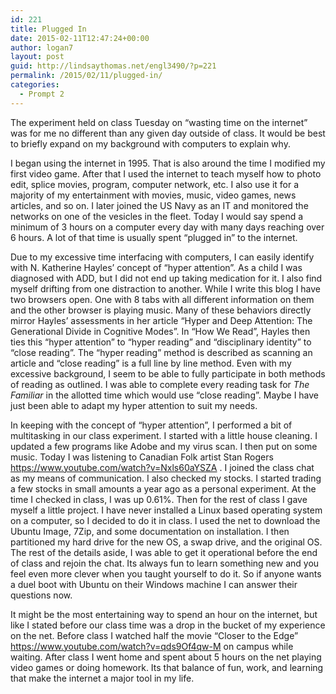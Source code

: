 ```yaml
---
id: 221
title: Plugged In
date: 2015-02-11T12:47:24+00:00
author: logan7
layout: post
guid: http://lindsaythomas.net/engl3490/?p=221
permalink: /2015/02/11/plugged-in/
categories:
  - Prompt 2
---
```

The experiment held on class Tuesday on “wasting time on the internet” was for me no different than any given day outside of class. It would be best to briefly expand on my background with computers to explain why.

I began using the internet in 1995. That is also around the time I modified my first video game. After that I used the internet to teach myself how to photo edit, splice movies, program, computer network, etc. I also use it for a majority of my entertainment with movies, music, video games, news articles, and so on. I later joined the US Navy as an IT and monitored the networks on one of the vesicles in the fleet. Today I would say spend a minimum of 3 hours on a computer every day with many days reaching over 6 hours. A lot of that time is usually spent “plugged in” to the internet.

Due to my excessive time interfacing with computers, I can easily identify with N. Katherine Hayles&#8217; concept of “hyper attention”. As a child I was diagnosed with ADD, but I did not end up taking medication for it. I also find myself drifting from one distraction to another. While I write this blog I have two browsers open. One with 8 tabs with all different information on them and the other browser is playing music. Many of these behaviors directly mirror Hayles&#8217; assessments in her article “Hyper and Deep Attention: The Generational Divide in Cognitive Modes”. In “How We Read”, Hayles then ties this “hyper attention” to “hyper reading” and “disciplinary identity” to “close reading”. The “hyper reading” method is described as scanning an article and “close reading” is a full line by line method. Even with my excessive background, I seem to be able to fully participate in both methods of reading as outlined. I was able to complete every reading task for _The Familiar_ in the allotted time which would use “close reading”. Maybe I have just been able to adapt my hyper attention to suit my needs.

In keeping with the concept of “hyper attention”, I performed a bit of multitasking in our class experiment. I started with a little house cleaning. I updated a few programs like Adobe and my virus scan. I then put on some music. Today I was listening to Canadian Folk artist Stan Rogers <https://www.youtube.com/watch?v=Nxls60aYSZA> . I joined the class chat as my means of communication. I also checked my stocks. I started trading a few stocks in small amounts a year ago as a personal experiment. At the time I checked in class, I was up 0.61%. Then for the rest of class I gave myself a little project. I have never installed a Linux based operating system on a computer, so I decided to do it in class. I used the net to download the Ubuntu Image, 7Zip, and some documentation on installation. I then partitioned my hard drive for the new OS, a swap drive, and the original OS. The rest of the details aside, I was able to get it operational before the end of class and rejoin the chat. Its always fun to learn something new and you feel even more clever when you taught yourself to do it. So if anyone wants a duel boot with Ubuntu on their Windows machine I can answer their questions now.

It might be the most entertaining way to spend an hour on the internet, but like I stated before our class time was a drop in the bucket of my experience on the net. Before class I watched half the movie “Closer to the Edge” <https://www.youtube.com/watch?v=qds9Of4qw-M> on campus while waiting. After class I went home and spent about 5 hours on the net playing video games or doing homework. Its that balance of fun, work, and learning that make the internet a major tool in my life.